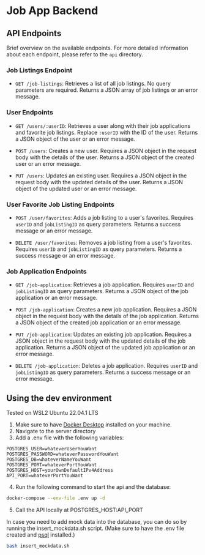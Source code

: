 # Job App Backend

## API Endpoints

Brief overview on the available endpoints. For more detailed information about each endpoint, please refer to the `api` directory.

### Job Listings Endpoint

- `GET /job-listings`: Retrieves a list of all job listings. No query parameters are required. Returns a JSON array of job listings or an error message.

### User Endpoints

- `GET /users/:userID`: Retrieves a user along with their job applications and favorite job listings. Replace `:userID` with the ID of the user. Returns a JSON object of the user or an error message.

- `POST /users`: Creates a new user. Requires a JSON object in the request body with the details of the user. Returns a JSON object of the created user or an error message.

- `PUT /users`: Updates an existing user. Requires a JSON object in the request body with the updated details of the user. Returns a JSON object of the updated user or an error message.

### User Favorite Job Listing Endpoints

- `POST /user/favorites`: Adds a job listing to a user's favorites. Requires `userID` and `jobListingID` as query parameters. Returns a success message or an error message.

- `DELETE /user/favorites`: Removes a job listing from a user's favorites. Requires `userID` and `jobListingID` as query parameters. Returns a success message or an error message.

### Job Application Endpoints

- `GET /job-application`: Retrieves a job application. Requires `userID` and `jobListingID` as query parameters. Returns a JSON object of the job application or an error message.

- `POST /job-application`: Creates a new job application. Requires a JSON object in the request body with the details of the job application. Returns a JSON object of the created job application or an error message.

- `PUT /job-application`: Updates an existing job application. Requires a JSON object in the request body with the updated details of the job application. Returns a JSON object of the updated job application or an error message.

- `DELETE /job-application`: Deletes a job application. Requires `userID` and `jobListingID` as query parameters. Returns a success message or an error message.

## Using the dev environment

Tested on WSL2 Ubuntu 22.04.1 LTS

1. Make sure to have [Docker Desktop](https://docs.docker.com/desktop/) installed on your machine.
2. Navigate to the server directory
3. Add a .env file with the following variables:

```
POSTGRES_USER=whateverUserYouWant
POSTGRES_PASSWORD=whateverPasswordYouWant
POSTGRES_DB=whateverNameYouWant
POSTGRES_PORT=whateverPortYouWant
POSTGRES_HOST=yourOwnDefaultIPv4Address
API_PORT=whateverPortYouWant
```

4. Run the following command to start the api and the database:

```bash
docker-compose --env-file .env up -d
```

5. Call the API locally at POSTGRES_HOST:API_PORT

In case you need to add mock data into the database, you can do so by running the insert_mockdata.sh script. (Make sure to have the .env file created and [psql](https://www.postgresql.org/download/) installed.)

```bash
bash insert_mockdata.sh
```
